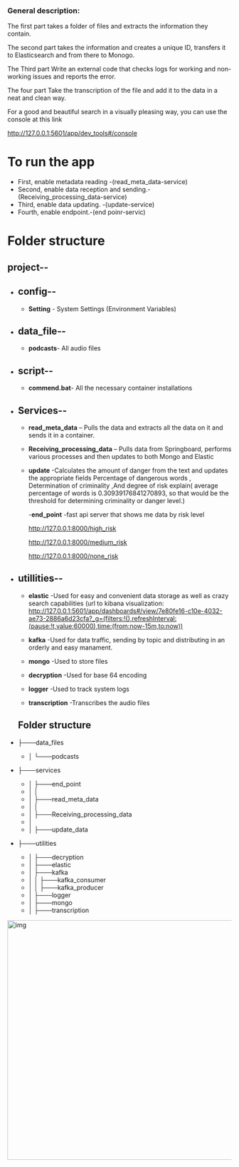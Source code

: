   ### General description:

 The first part takes a folder of files and extracts the information they contain.

The second part takes the information and creates a unique ID, transfers it to Elasticsearch and from there to Monogo.

The Third part Write an external code that checks logs for working and non-working issues and reports the error.

The four part Take the transcription of the file and add it to the data in a neat and clean way.

For a good and beautiful search in a visually pleasing way, you can use the console at this link 

http://127.0.0.1:5601/app/dev_tools#/console


# To run the app

- First, enable metadata reading -(read_meta_data-service)
- Second, enable data reception and sending.-(Receiving_processing_data-service)
- Third, enable data updating. -(update-service)
- Fourth, enable endpoint.-(end poinr-servic)




# Folder structure

## project--
- ## config--
     -  **Setting** - System Settings (Environment Variables)
  
- ## data_file--
     -   **podcasts**- All audio files
  
- ## script--
     - **commend.bat**- All the necessary container installations 

- ## Services--
   -  **read_meta_data** – Pulls the data and extracts all the data on it and sends it in a container.
     
   -  **Receiving_processing_data** – Pulls data from Springboard, performs various processes and then updates to both Mongo and Elastic
      
   -  **update** -Calculates the amount of danger from the text and updates the appropriate fields 
                  Percentage of dangerous words , Determination of criminality ,And degree of risk
                 explain( average percentage of words is 0.30939176841270893, so that would be the threshold for determining criminality or danger level.)
      
      -**end_point** -fast api server that shows me data by risk level
      
      http://127.0.0.1:8000/high_risk
      
      http://127.0.0.1:8000/medium_risk

      http://127.0.0.1:8000/none_risk  


                      

        
    
                 
                  
                   
 - ## utillities--  
     - **elastic** -Used for easy and convenient data storage as well as crazy search capabilities
         (url to kibana visualization:
       http://127.0.0.1:5601/app/dashboards#/view/7e80fe16-c10e-4032-ae73-2886a6d23cfa?_g=(filters:!(),refreshInterval:(pause:!t,value:60000),time:(from:now-15m,to:now))

     - **kafka** -Used for data traffic, sending by topic and distributing in an orderly and easy manament.
       
  
     - **mongo** -Used to store files
       
     - **decryption** -Used for base 64 encoding
  
     - **logger** -Used to track system logs

     - **transcription** -Transcribes the audio files
  
       
   ## Folder structure
  

- ├───data_files
   - │   └───podcasts
  
- ├───services
   - │   ├───end_point
    - │   │   
    - │   ├───read_meta_data
    - │   │   
    - │   ├───Receiving_processing_data
    - │   
    - │   ├───update_data

- ├───utilities
   - │   ├───decryption
   - │   ├───elastic
   - │   ├───kafka
   - │   │   ├───kafka_consumer
   - │   │   ├───kafka_producer
   - │   ├───logger
   - │   ├───mongo
   - │   ├───transcription



     
<img width="860" height="537" alt="img" src="https://github.com/user-attachments/assets/37421db9-4077-4e38-9f37-a79f77a8a724" />






